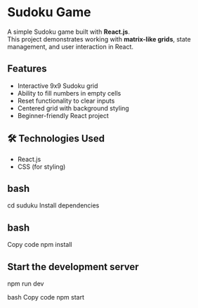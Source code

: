 # Sudoku Game 

A simple Sudoku game built with **React.js**.  
This project demonstrates working with **matrix-like grids**, state management, and user interaction in React.

## Features
- Interactive 9x9 Sudoku grid
- Ability to fill numbers in empty cells
- Reset functionality to clear inputs
- Centered grid with background styling
- Beginner-friendly React project

## 🛠️ Technologies Used
- React.js
- CSS (for styling)


## bash

cd suduku
Install dependencies

## bash
Copy code
npm install
## Start the development server
npm run dev

bash
Copy code
npm start
